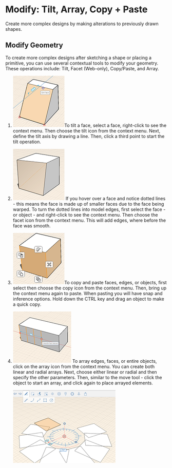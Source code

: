 # Modify: Tilt, Array, Copy + Paste

Create more complex designs by making alterations to previously drawn shapes.

## Modify Geometry

To create more complex designs after sketching a shape or placing a primitive, you can use several contextual tools to modify your geometry. These operations include: Tilt, Facet \(Web-only\), Copy/Paste, and Array.

1. ![](../.gitbook/assets/guid-022529d4-9944-4cdb-adf6-d08529200147-low.png)To tilt a face, select a face, right-click to see the context menu. Then choose the tilt icon from the context menu. Next, define the tilt axis by drawing a line. Then, click a third point to start the tilt operation.
2. ![](../.gitbook/assets/guid-1884ed02-adcb-48ff-8673-22abcd275704-low.png) If you hover over a face and notice dotted lines - this means the face is made up of smaller faces due to the face being warped. To turn the dotted lines into model edges, first select the face - or object - and right-click to see the context menu. Then choose the facet icon from the context menu. This will add edges, where before the face was smooth.
3. ![](../.gitbook/assets/guid-4096efd8-2277-4ef8-8295-13308c75cc51-low.png)To copy and paste faces, edges, or objects, first select then choose the copy icon from the context menu. Then, bring up the context menu again to paste. When pasting you will have snap and inference options. Hold down the CTRL key and drag an object to make a quick copy.
4. ![](../.gitbook/assets/guid-ee2a0dbe-4c81-493e-8c92-b9656db45d9b-low.png) To array edges, faces, or entire objects, click on the array icon from the context menu. You can create both linear and radial arrays. Next, choose either linear or radial and then specify the other parameters. Then, similar to the move tool - click the object to start an array, and click again to place arrayed elements.

   ![](../.gitbook/assets/guid-09c2339d-e234-4464-9fc0-44c6435dafb7-low.png)


